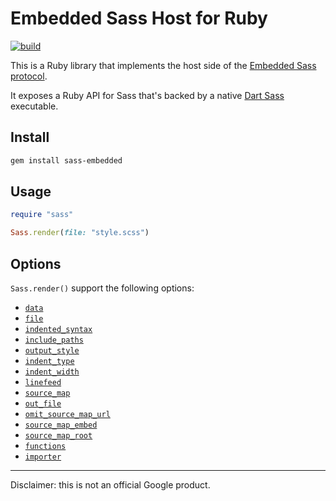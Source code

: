 # Embedded Sass Host for Ruby

[![build](https://github.com/ntkme/embedded-host-ruby/actions/workflows/build.yml/badge.svg)](https://github.com/ntkme/embedded-host-ruby/actions/workflows/build.yml)

This is a Ruby library that implements the host side of the [Embedded Sass protocol](https://github.com/sass/sass-embedded-protocol).

It exposes a Ruby API for Sass that's backed by a native [Dart Sass](https://sass-lang.com/dart-sass) executable.

## Install

``` sh
gem install sass-embedded
```

## Usage

``` ruby
require "sass"

Sass.render(file: "style.scss")
```

## Options

`Sass.render()` support the following options:

- [`data`](https://sass-lang.com/documentation/js-api#data)
- [`file`](https://sass-lang.com/documentation/js-api#file)
- [`indented_syntax`](https://sass-lang.com/documentation/js-api#indentedsyntax)
- [`include_paths`](https://sass-lang.com/documentation/js-api#includepaths)
- [`output_style`](https://sass-lang.com/documentation/js-api#outputstyle)
- [`indent_type`](https://sass-lang.com/documentation/js-api#indenttype)
- [`indent_width`](https://sass-lang.com/documentation/js-api#indentwidth)
- [`linefeed`](https://sass-lang.com/documentation/js-api#linefeed)
- [`source_map`](https://sass-lang.com/documentation/js-api#sourcemap)
- [`out_file`](https://sass-lang.com/documentation/js-api#outfile)
- [`omit_source_map_url`](https://sass-lang.com/documentation/js-api#omitsourcemapurl)
- [`source_map_embed`](https://sass-lang.com/documentation/js-api#sourcemapembed)
- [`source_map_root`](https://sass-lang.com/documentation/js-api#sourcemaproot)
- [`functions`](https://sass-lang.com/documentation/js-api#functions)
- [`importer`](https://sass-lang.com/documentation/js-api#importer)

---

Disclaimer: this is not an official Google product.
